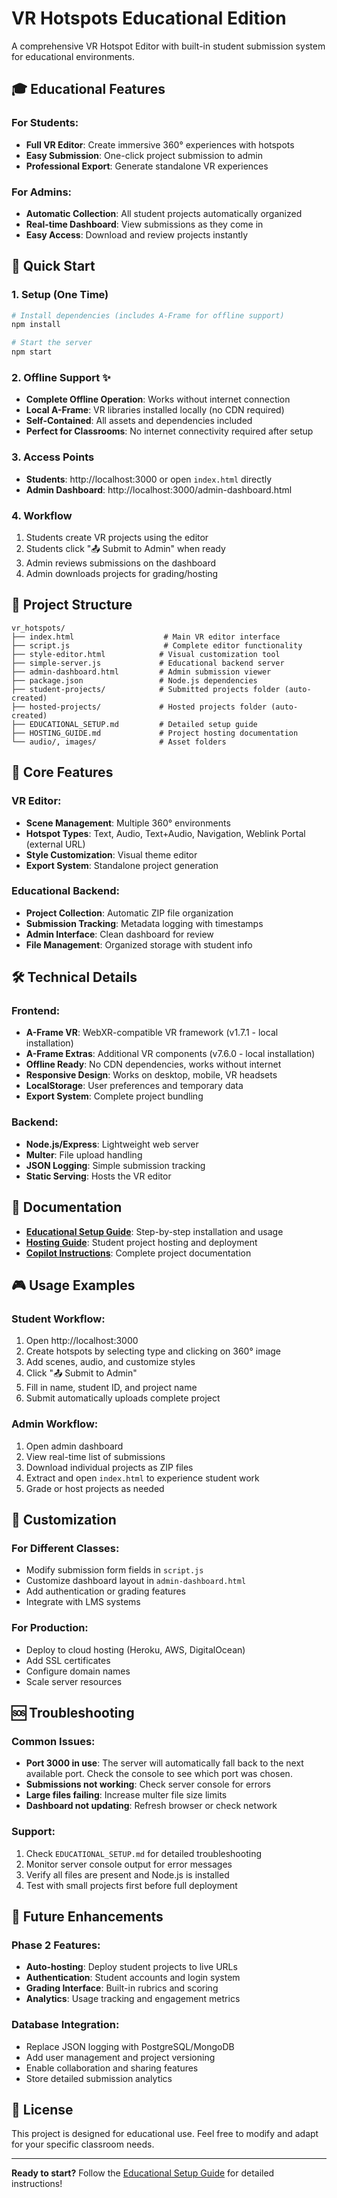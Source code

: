# VR Hotspots Educational Edition

A comprehensive VR Hotspot Editor with built-in student submission system for educational environments.

## 🎓 Educational Features

### For Students:
- **Full VR Editor**: Create immersive 360° experiences with hotspots
- **Easy Submission**: One-click project submission to admin
- **Professional Export**: Generate standalone VR experiences

### For Admins:
- **Automatic Collection**: All student projects automatically organized
- **Real-time Dashboard**: View submissions as they come in
- **Easy Access**: Download and review projects instantly

## 🚀 Quick Start

### 1. Setup (One Time)
```bash
# Install dependencies (includes A-Frame for offline support)
npm install

# Start the server
npm start
```

### 2. Offline Support ✨
- **Complete Offline Operation**: Works without internet connection
- **Local A-Frame**: VR libraries installed locally (no CDN required)
- **Self-Contained**: All assets and dependencies included
- **Perfect for Classrooms**: No internet connectivity required after setup

### 3. Access Points
- **Students**: http://localhost:3000 or open `index.html` directly
- **Admin Dashboard**: http://localhost:3000/admin-dashboard.html

### 4. Workflow
1. Students create VR projects using the editor
2. Students click "📤 Submit to Admin" when ready
3. Admin reviews submissions on the dashboard
4. Admin downloads projects for grading/hosting

## 📁 Project Structure

```
vr_hotspots/
├── index.html                    # Main VR editor interface
├── script.js                     # Complete editor functionality
├── style-editor.html            # Visual customization tool
├── simple-server.js             # Educational backend server
├── admin-dashboard.html         # Admin submission viewer
├── package.json                 # Node.js dependencies
├── student-projects/            # Submitted projects folder (auto-created)
├── hosted-projects/             # Hosted projects folder (auto-created)
├── EDUCATIONAL_SETUP.md         # Detailed setup guide
├── HOSTING_GUIDE.md             # Project hosting documentation
└── audio/, images/              # Asset folders
```

## 🎯 Core Features

### VR Editor:
- **Scene Management**: Multiple 360° environments
- **Hotspot Types**: Text, Audio, Text+Audio, Navigation, Weblink Portal (external URL)
- **Style Customization**: Visual theme editor
- **Export System**: Standalone project generation

### Educational Backend:
- **Project Collection**: Automatic ZIP file organization
- **Submission Tracking**: Metadata logging with timestamps
- **Admin Interface**: Clean dashboard for review
- **File Management**: Organized storage with student info

## 🛠 Technical Details

### Frontend:
- **A-Frame VR**: WebXR-compatible VR framework (v1.7.1 - local installation)
- **A-Frame Extras**: Additional VR components (v7.6.0 - local installation)  
- **Offline Ready**: No CDN dependencies, works without internet
- **Responsive Design**: Works on desktop, mobile, VR headsets
- **LocalStorage**: User preferences and temporary data
- **Export System**: Complete project bundling

### Backend:
- **Node.js/Express**: Lightweight web server
- **Multer**: File upload handling
- **JSON Logging**: Simple submission tracking
- **Static Serving**: Hosts the VR editor

## 📖 Documentation

- **[Educational Setup Guide](EDUCATIONAL_SETUP.md)**: Step-by-step installation and usage
- **[Hosting Guide](HOSTING_GUIDE.md)**: Student project hosting and deployment
- **[Copilot Instructions](.github/copilot-instructions.md)**: Complete project documentation

## 🎮 Usage Examples

### Student Workflow:
1. Open http://localhost:3000
2. Create hotspots by selecting type and clicking on 360° image
3. Add scenes, audio, and customize styles
4. Click "📤 Submit to Admin"
5. Fill in name, student ID, and project name
6. Submit automatically uploads complete project

### Admin Workflow:
1. Open admin dashboard
2. View real-time list of submissions
3. Download individual projects as ZIP files
4. Extract and open `index.html` to experience student work
5. Grade or host projects as needed

## 🔧 Customization

### For Different Classes:
- Modify submission form fields in `script.js`
- Customize dashboard layout in `admin-dashboard.html`
- Add authentication or grading features
- Integrate with LMS systems

### For Production:
- Deploy to cloud hosting (Heroku, AWS, DigitalOcean)
- Add SSL certificates
- Configure domain names
- Scale server resources

## 🆘 Troubleshooting

### Common Issues:
- **Port 3000 in use**: The server will automatically fall back to the next available port. Check the console to see which port was chosen.
- **Submissions not working**: Check server console for errors
- **Large files failing**: Increase multer file size limits
- **Dashboard not updating**: Refresh browser or check network

### Support:
1. Check `EDUCATIONAL_SETUP.md` for detailed troubleshooting
2. Monitor server console output for error messages
3. Verify all files are present and Node.js is installed
4. Test with small projects first before full deployment

## 🔮 Future Enhancements

### Phase 2 Features:
- **Auto-hosting**: Deploy student projects to live URLs
- **Authentication**: Student accounts and login system
- **Grading Interface**: Built-in rubrics and scoring
- **Analytics**: Usage tracking and engagement metrics

### Database Integration:
- Replace JSON logging with PostgreSQL/MongoDB
- Add user management and project versioning
- Enable collaboration and sharing features
- Store detailed submission analytics

## 📜 License

This project is designed for educational use. Feel free to modify and adapt for your specific classroom needs.

---

**Ready to start?** Follow the [Educational Setup Guide](EDUCATIONAL_SETUP.md) for detailed instructions!
